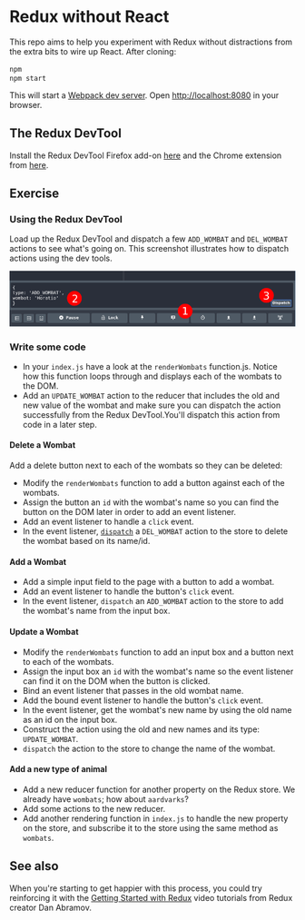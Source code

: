 # Redux without React

This repo aims to help you experiment with Redux without distractions from the extra bits to wire up React. After cloning:

```shell
npm
npm start
```

This will start a [Webpack dev server](https://github.com/webpack/webpack-dev-server). Open [http://localhost:8080](http://localhost:8080) in your browser.


## The Redux DevTool

Install the Redux DevTool Firefox add-on [here](https://addons.mozilla.org/en-US/firefox/addon/remotedev/) and the Chrome extension from [here](https://chrome.google.com/webstore/detail/redux-devtools/lmhkpmbekcpmknklioeibfkpmmfibljd).


## Exercise

### Using the Redux DevTool

Load up the Redux DevTool and dispatch a few `ADD_WOMBAT` and `DEL_WOMBAT` actions to see what's going on. This screenshot illustrates how to dispatch actions using the dev tools.

![Dispatching actions using Redux dev tools](./screenshot1.png)


### Write some code

- In your `index.js` have a look at the `renderWombats` function.js. Notice how this function loops through and displays each of the wombats to the DOM.
- Add an `UPDATE_WOMBAT` action to the reducer that includes the old and new value of the wombat and make sure you can dispatch the action successfully from the Redux DevTool.You'll dispatch this action from code in a later step.


#### Delete a Wombat

Add a delete button next to each of the wombats so they can be deleted:

- Modify the `renderWombats` function to add a button against each of the wombats.
- Assign the button an `id` with the wombat's name so you can find the button on the DOM later in order to add an event listener.
- Add an event listener to handle a `click` event.
- In the event listener, [`dispatch`](http://redux.js.org/docs/api/Store.html#dispatch) a `DEL_WOMBAT` action to the store to delete the wombat based on its name/id.


#### Add a Wombat

- Add a simple input field to the page with a button to add a wombat.
- Add an event listener to handle the button's `click` event.
- In the event listener, `dispatch` an `ADD_WOMBAT` action to the store to add the wombat's name from the input box.


#### Update a Wombat

- Modify the `renderWombats` function to add an input box and a button next to each of the wombats.
- Assign the input box an `id` with the wombat's name so the event listener can find it on the DOM when the button is clicked.
- Bind an event listener that passes in the old wombat name.
- Add the bound event listener to handle the button's `click` event.
- In the event listener, get the wombat's new name by using the old name as an id on the input box.
- Construct the action using the old and new names and its type: `UPDATE_WOMBAT`.
- `dispatch` the action to the store to change the name of the wombat.


#### Add a new type of animal

- Add a new reducer function for another property on the Redux store. We already have `wombats`; how about `aardvarks`?
- Add some actions to the new reducer.
- Add another rendering function in `index.js` to handle the new property on the store, and subscribe it to the store using the same method as `wombats`.


## See also

When you're starting to get happier with this process, you could try reinforcing it with the [Getting Started with Redux](https://egghead.io/courses/getting-started-with-redux) video tutorials from Redux creator Dan Abramov.
